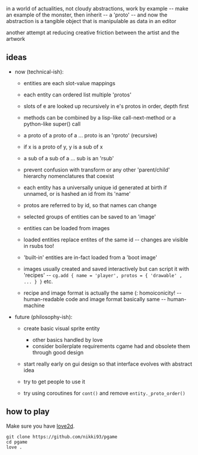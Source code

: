 in a world of actualities, not cloudy abstractions, work by example -- make an
example of the monster, then inherit -- a 'proto' -- and now the abstraction is
a tangible object that is manipulable as data in an editor 

another attempt at reducing creative friction between the artist and the artwork


ideas
-----

+ now (technical-ish):
    - entities are each slot-value mappings
    - each entity can ordered list multiple 'protos'
    - slots of e are looked up recursively in e's protos in order, depth first
    - methods can be combined by a lisp-like call-next-method or a python-like
      super() call

    - a proto of a proto of a ... proto is an 'rproto' (recursive)
    - if x is a proto of y, y is a sub of x
    - a sub of a sub of a ... sub is an 'rsub'
    - prevent confusion with transform or any other 'parent/child' hierarchy
      nomenclatures that coexist

    - each entity has a universally unique id generated at birth if unnamed, or
      is hashed an id from its 'name'
    - protos are referred to by id, so that names can change

    - selected groups of entities can be saved to an 'image'
    - entities can be loaded from images
    - loaded entities replace entites of the same id -- changes are visible in
      rsubs too!

    - 'built-in' entities are in-fact loaded from a 'boot image'
    - images usually created and saved interactively but can script it with
      'recipes' -- `cg.add { name = 'player', protos = { 'drawable' , ... } }`
      etc.
    - recipe and image format is actually the same (: homoiconicity! --
      human-readable code and image format basically same -- human-machine

+ future (philosophy-ish):
    - create basic visual sprite entity
        - other basics handled by love
        - consider boilerplate requirements cgame had and obsolete them through
        good design
    - start really early on gui design so that interface evolves with abstract
      idea
    - try to get people to use it

    - try using coroutines for `cont()` and remove `entity._proto_order()`


how to play
-----------

Make sure you have [love2d](https://love2d.org/).

```
git clone https://github.com/nikki93/pgame
cd pgame
love .
```


